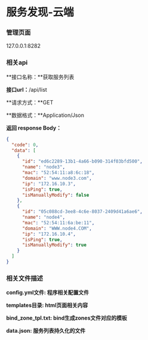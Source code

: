 # 服务发现-云端

### 管理页面

127.0.0.1:8282

### 相关api

**接口名称：**获取服务列表

**接口url：**/api/list

**请求方式：**GET

**数据格式：**Application/Json

**返回 response Body：**

```json
{
  "code": 0,
  "data": [
    {
      "id": "ed6c2289-13b1-4a66-b090-314f03bfd500",
      "name": "node3",
      "mac": "52:54:11:a8:6c:18",
      "domain": "www.node3.com",
      "ip": "172.16.10.3",
      "isPing": true,
      "isManuallyModify": false
    },
    {
      "id": "05c088cd-3ee8-4c6e-8037-2409d41a6ae6",
      "name": "node4",
      "mac": "52:54:11:6a:be:11",
      "domain": "WWW.node4.COM",
      "ip": "172.16.10.4",
      "isPing": true,
      "isManuallyModify": true
    }
  ]
}
```

### 相关文件描述

**config.yml文件: 程序相关配置文件** 

**templates目录: html页面相关内容**

**bind_zone_tpl.txt:  bind生成zones文件对应的模板**

**data.json:  服务列表持久化的文件**